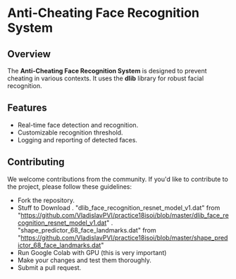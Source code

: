# **Anti-Cheating Face Recognition System**

## **Overview**
The **Anti-Cheating Face Recognition System** is designed to prevent cheating in various contexts. It uses the **dlib** library for robust facial recognition. 

## **Features**
- Real-time face detection and recognition.
- Customizable recognition threshold.
- Logging and reporting of detected faces.

## **Contributing**
We welcome contributions from the community. If you'd like to contribute to the project, please follow these guidelines:

- Fork the repository.
- Stuff to Download
      . "dlib_face_recognition_resnet_model_v1.dat" from "https://github.com/VladislavPVI/practice18isoi/blob/master/dlib_face_recognition_resnet_model_v1.dat"
      . "shape_predictor_68_face_landmarks.dat" from "https://github.com/VladislavPVI/practice18isoi/blob/master/shape_predictor_68_face_landmarks.dat"
- Run Google Colab with GPU (this is very important)
- Make your changes and test them thoroughly.
- Submit a pull request.

